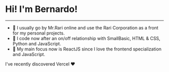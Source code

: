 <h1>Hi! I'm Bernardo!</h1>
<hr></hr>
<ul>
  <li> 👋 I usually go by Mr.Rari online and use the Rari Corporation as a front for my personal projects.</li>
  <li> 👀 I code now after an on/off relationship with SmallBasic, HTML & CSS, Python and JavaScript.</li>
  <li> 🌱 My main focus now is ReactJS since I love the frontend specialization and JavaScript.</li>
 </ul>
 
 I've recently discovered Vercel ❤️
<!---
MrRari14/MrRari14 is a ✨ special ✨ repository because its `README.md` (this file) appears on your GitHub profile.
You can click the Preview link to take a look at your changes.
--->
